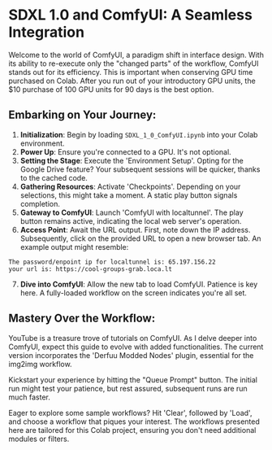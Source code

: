 # SDXL 1.0 and ComfyUI: A Seamless Integration

Welcome to the world of ComfyUI, a paradigm shift in interface design. With its ability to re-execute only the "changed parts" of the workflow, ComfyUI stands out for its efficiency. This is important when conserving GPU time purchased on Colab. After you run out of your introductory GPU units, the $10 purchase of 100 GPU units for 90 days is the best option. 

## Embarking on Your Journey:

1. **Initialization**: Begin by loading `SDXL_1_0_ComfyUI.ipynb` into your Colab environment.
2. **Power Up**: Ensure you're connected to a GPU. It's not optional.
3. **Setting the Stage**: Execute the 'Environment Setup'. Opting for the Google Drive feature? Your subsequent sessions will be quicker, thanks to the cached code.
4. **Gathering Resources**: Activate 'Checkpoints'. Depending on your selections, this might take a moment. A static play button signals completion.
5. **Gateway to ComfyUI**: Launch 'ComfyUI with localtunnel'. The play button remains active, indicating the local web server's operation.
6. **Access Point**: Await the URL output. First, note down the IP address. Subsequently, click on the provided URL to open a new browser tab. An example output might resemble:

```
The password/enpoint ip for localtunnel is: 65.197.156.22
your url is: https://cool-groups-grab.loca.lt
```

7. **Dive into ComfyUI**: Allow the new tab to load ComfyUI. Patience is key here. A fully-loaded workflow on the screen indicates you're all set.

## Mastery Over the Workflow:

YouTube is a treasure trove of tutorials on ComfyUI. As I delve deeper into ComfyUI, expect this guide to evolve with added functionalities. The current version incorporates the 'Derfuu Modded Nodes' plugin, essential for the img2img workflow.

Kickstart your experience by hitting the "Queue Prompt" button. The initial run might test your patience, but rest assured, subsequent runs are run much faster.

Eager to explore some sample workflows? Hit 'Clear', followed by 'Load', and choose a workflow that piques your interest. The workflows presented here are tailored for this Colab project, ensuring you don't need additional modules or filters.

